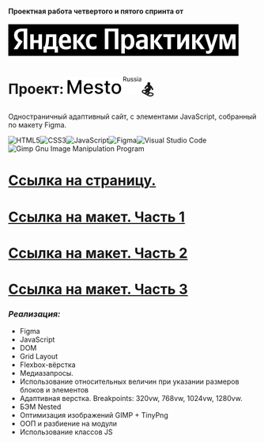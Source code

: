 #### Проектная работа четвертого и пятого спринта от #### 

![YandexPracticum](https://raw.githubusercontent.com/DmitriyRusov/DmitriyRusov/071e302eb450431041158b263529fe6b3e0d9f10/yapracticum-black.svg)

# **Проект:** ![Mesto](https://raw.githubusercontent.com/DmitriyRusov/mesto/main/images/logo-black.png)**🏂** #

Одностраничный адаптивный сайт, с элементами JavaScript, собранный по макету Figma.

![HTML5](https://img.shields.io/badge/html5-%23E34F26.svg?style=for-the-badge&logo=html5&logoColor=white)![CSS3](https://img.shields.io/badge/css3-%231572B6.svg?style=for-the-badge&logo=css3&logoColor=white)![JavaScript](https://img.shields.io/badge/javascript-%23323330.svg?style=for-the-badge&logo=javascript&logoColor=%23F7DF1E)![Figma](https://img.shields.io/badge/figma-%23F24E1E.svg?style=for-the-badge&logo=figma&logoColor=white)![Visual Studio Code](https://img.shields.io/badge/Visual%20Studio%20Code-0078d7.svg?style=for-the-badge&logo=visual-studio-code&logoColor=white)![Gimp Gnu Image Manipulation Program](https://img.shields.io/badge/Gimp-657D8B?style=for-the-badge&logo=gimp&logoColor=FFFFFF)

# [Ссылка на страницу.](https://dmitriyrusov.github.io/mesto/)
# [Ссылка на макет. Часть 1](https://www.figma.com/file/2cn9N9jSkmxD84oJik7xL7/JavaScript.-Sprint-4)
# [Ссылка на макет. Часть 2](https://www.figma.com/file/bjyvbKKJN2naO0ucURl2Z0/JavaScript.-Sprint-5)
# [Ссылка на макет. Часть 3](https://www.figma.com/file/kRVLKwYG3d1HGLvh7JFWRT/JavaScript.-Sprint-6)
### _Реализация:_ ###

- Figma
- JavaScript
- DOM
- Grid Layout
- Flexbox-вёрстка
- Медиазапросы.
- Использование относительных величин при указании размеров блоков и элементов
- Адаптивная верстка. Breakpoints: 320vw, 768vw, 1024vw, 1280vw.
- БЭМ Nested
- Оптимизация изображений GIMP + TinyPng
- ООП и разбиение на модули
- Использование классов JS

